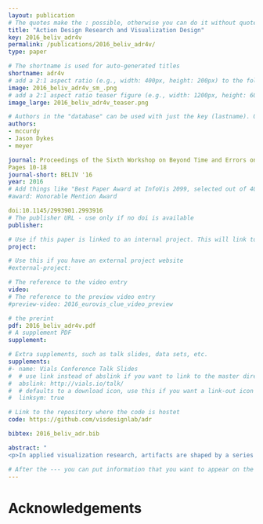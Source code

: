 ```yaml
---
layout: publication
# The quotes make the : possible, otherwise you can do it without quotes
title: "Action Design Research and Visualization Design"
key: 2016_beliv_adr4v
permalink: /publications/2016_beliv_adr4v/
type: paper

# The shortname is used for auto-generated titles
shortname: adr4v
# add a 2:1 aspect ratio (e.g., width: 400px, height: 200px) to the folder /assets/images/papers/
image: 2016_beliv_adr4v_sm_.png
# add a 2:1 aspect ratio teaser figure (e.g., width: 1200px, height: 600px) to the folder /assets/images/papers/
image_large: 2016_beliv_adr4v_teaser.png

# Authors in the "database" can be used with just the key (lastname). Others can be written properly.
authors:
- mccurdy
- Jason Dykes
- meyer

journal: Proceedings of the Sixth Workshop on Beyond Time and Errors on Novel Evaluation Methods for Visualization
Pages 10-18 
journal-short: BELIV '16
year: 2016
# Add things like "Best Paper Award at InfoVis 2099, selected out of 4000 submissions"
#award: Honorable Mention Award

doi:10.1145/2993901.2993916
# The publisher URL - use only if no doi is available
publisher:

# Use if this paper is linked to an internal project. This will link to the project site
project:

# Use this if you have an external project website
#external-project: 

# The reference to the video entry
video: 
# The reference to the preview video entry
#preview-video: 2016_eurovis_clue_video_preview

# the prerint
pdf: 2016_beliv_adr4v.pdf
# A supplement PDF
supplement:

# Extra supplements, such as talk slides, data sets, etc.
supplements:
#- name: Vials Conference Talk Slides
#  # use link instead of abslink if you want to link to the master directory
#  abslink: http://vials.io/talk/
#  # defaults to a download icon, use this if you want a link-out icon
#  linksym: true

# Link to the repository where the code is hostet
code: https://github.com/visdesignlab/adr

bibtex: 2016_beliv_adr.bib

abstract: "
<p>In applied visualization research, artifacts are shaped by a series of small design decisions, many of which are evaluated quickly and informally via methods that often go unreported and unverified. Such design decisions are influenced not only by visualization theory, but also by the people and context of the research. While existing applied visualization models support a level of reliability throughout the design process, they fail to explicitly address the influence of the research context in shaping the resulting design artifacts. In this work we look to action design research (ADR) for insight into this gap. In particular, ADR offers a framework along with a set of guiding principles for navigating and capitalizing on the disruptive, subjective, human-centered nature of applied design research, while aiming to ensure reliability of the process and design. We explore the utility of ADR in increasing reliability of applied visualization design research by: describing ADR in the language and constructs developed within the visualization community; comparing ADR to existing visualization methodologies; and analyzing a recent design study retrospectively through the lens of ADR’s framework and principles.</p>"

# After the --- you can put information that you want to appear on the website using markdown formatting or HTML. A good example are acknowledgements, extra references, an erratum, etc.
---
```



# Acknowledgements
